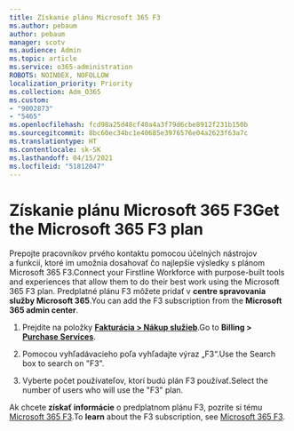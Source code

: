 ```yaml
---
title: Získanie plánu Microsoft 365 F3
ms.author: pebaum
author: pebaum
manager: scotv
ms.audience: Admin
ms.topic: article
ms.service: o365-administration
ROBOTS: NOINDEX, NOFOLLOW
localization_priority: Priority
ms.collection: Adm_O365
ms.custom:
- "9002873"
- "5465"
ms.openlocfilehash: fcd98a25d48cf40a4a3f79d6cbe8912f231b150b
ms.sourcegitcommit: 8bc60ec34bc1e40685e3976576e04a2623f63a7c
ms.translationtype: HT
ms.contentlocale: sk-SK
ms.lasthandoff: 04/15/2021
ms.locfileid: "51812047"
---
```

# <a name="get-the-microsoft-365-f3-plan"></a><span data-ttu-id="1e2b1-102">Získanie plánu Microsoft 365 F3</span><span class="sxs-lookup"><span data-stu-id="1e2b1-102">Get the Microsoft 365 F3 plan</span></span>

<span data-ttu-id="1e2b1-103">Prepojte pracovníkov prvého kontaktu pomocou účelných nástrojov a funkcií, ktoré im umožnia dosahovať čo najlepšie výsledky s plánom Microsoft 365 F3.</span><span class="sxs-lookup"><span data-stu-id="1e2b1-103">Connect your Firstline Workforce with purpose-built tools and experiences that allow them to do their best work using the Microsoft 365 F3 plan.</span></span> <span data-ttu-id="1e2b1-104">Predplatné plánu F3 môžete pridať v **centre spravovania služby Microsoft 365**.</span><span class="sxs-lookup"><span data-stu-id="1e2b1-104">You can add the F3 subscription from the **Microsoft 365 admin center**.</span></span>

1. <span data-ttu-id="1e2b1-105">Prejdite na položky **[Fakturácia > Nákup služieb](https://go.microsoft.com/fwlink/p/?linkid=868433)**.</span><span class="sxs-lookup"><span data-stu-id="1e2b1-105">Go to **Billing > [Purchase Services](https://go.microsoft.com/fwlink/p/?linkid=868433)**.</span></span>

2. <span data-ttu-id="1e2b1-106">Pomocou vyhľadávacieho poľa vyhľadajte výraz „F3“.</span><span class="sxs-lookup"><span data-stu-id="1e2b1-106">Use the Search box to search on "F3".</span></span>

3. <span data-ttu-id="1e2b1-107">Vyberte počet používateľov, ktorí budú plán F3 používať.</span><span class="sxs-lookup"><span data-stu-id="1e2b1-107">Select the number of users who will use the "F3" plan.</span></span>

<span data-ttu-id="1e2b1-108">Ak chcete **získať informácie** o predplatnom plánu F3, pozrite si tému [Microsoft 365 F3](https://www.microsoft.com/microsoft-365/microsoft-365-enterprise-f3?activetab=pivot%3aoverviewtab).</span><span class="sxs-lookup"><span data-stu-id="1e2b1-108">To **learn** about the F3 subscription, see [Microsoft 365 F3](https://www.microsoft.com/microsoft-365/microsoft-365-enterprise-f3?activetab=pivot%3aoverviewtab).</span></span>
